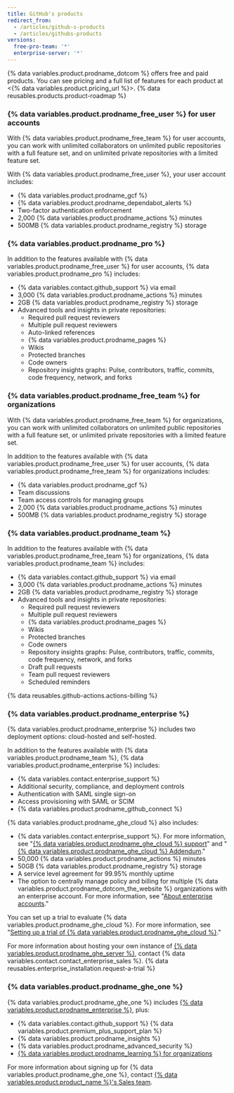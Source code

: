 ```yaml
---
title: GitHub's products
redirect_from:
  - /articles/github-s-products
  - /articles/githubs-products
versions:
  free-pro-team: '*'
  enterprise-server: '*'
---
```


{% data variables.product.prodname_dotcom %} offers free and paid products. You can see pricing and a full list of features for each product at <{% data variables.product.pricing_url %}>. {% data reusables.products.product-roadmap %}

### {% data variables.product.prodname_free_user %} for user accounts

With {% data variables.product.prodname_free_team %} for user accounts, you can work with unlimited collaborators on unlimited public repositories with a full feature set, and on unlimited private repositories with a limited feature set.

With {% data variables.product.prodname_free_user %}, your user account includes:
- {% data variables.product.prodname_gcf %}
- {% data variables.product.prodname_dependabot_alerts %}
- Two-factor authentication enforcement
- 2,000 {% data variables.product.prodname_actions %} minutes
- 500MB {% data variables.product.prodname_registry %} storage

### {% data variables.product.prodname_pro %}

In addition to the features available with {% data variables.product.prodname_free_user %} for user accounts, {% data variables.product.prodname_pro %} includes:
- {% data variables.contact.github_support %} via email
- 3,000 {% data variables.product.prodname_actions %} minutes
- 2GB {% data variables.product.prodname_registry %} storage
- Advanced tools and insights in private repositories:
  - Required pull request reviewers
  - Multiple pull request reviewers
  - Auto-linked references
  - {% data variables.product.prodname_pages %}
  - Wikis
  - Protected branches
  - Code owners
  - Repository insights graphs: Pulse, contributors, traffic, commits, code frequency, network, and forks

### {% data variables.product.prodname_free_team %} for organizations

With {% data variables.product.prodname_free_team %} for organizations, you can work with unlimited collaborators on unlimited public repositories with a full feature set, or unlimited private repositories with a limited feature set.

In addition to the features available with {% data variables.product.prodname_free_user %} for user accounts, {% data variables.product.prodname_free_team %} for organizations includes:
- {% data variables.product.prodname_gcf %}
- Team discussions
- Team access controls for managing groups
- 2,000 {% data variables.product.prodname_actions %} minutes
- 500MB {% data variables.product.prodname_registry %} storage

### {% data variables.product.prodname_team %}

In addition to the features available with {% data variables.product.prodname_free_team %} for organizations, {% data variables.product.prodname_team %} includes:
- {% data variables.contact.github_support %} via email
- 3,000 {% data variables.product.prodname_actions %} minutes 
- 2GB {% data variables.product.prodname_registry %} storage
- Advanced tools and insights in private repositories:
  - Required pull request reviewers
  - Multiple pull request reviewers
  - {% data variables.product.prodname_pages %}
  - Wikis
  - Protected branches
  - Code owners
  - Repository insights graphs: Pulse, contributors, traffic, commits, code frequency, network, and forks
  - Draft pull requests
  - Team pull request reviewers
  - Scheduled reminders

{% data reusables.github-actions.actions-billing %}

### {% data variables.product.prodname_enterprise %}

{% data variables.product.prodname_enterprise %} includes two deployment options: cloud-hosted and self-hosted.

In addition to the features available with {% data variables.product.prodname_team %}, {% data variables.product.prodname_enterprise %} includes:
- {% data variables.contact.enterprise_support %}
- Additional security, compliance, and deployment controls
- Authentication with SAML single sign-on
- Access provisioning with SAML or SCIM
- {% data variables.product.prodname_github_connect %}

{% data variables.product.prodname_ghe_cloud %} also includes:
- {% data variables.contact.enterprise_support %}. For more information, see "<a href="/articles/github-enterprise-cloud-support" class="dotcom-only">{% data variables.product.prodname_ghe_cloud %} support</a>" and "<a href="/articles/github-enterprise-cloud-addendum" class="dotcom-only">{% data variables.product.prodname_ghe_cloud %} Addendum</a>."
- 50,000 {% data variables.product.prodname_actions %} minutes
- 50GB {% data variables.product.prodname_registry %} storage
- A service level agreement for 99.95% monthly uptime
- The option to centrally manage policy and billing for multiple {% data variables.product.prodname_dotcom_the_website %} organizations with an enterprise account. For more information, see "<a href="/articles/about-enterprise-accounts" class="dotcom-only">About enterprise accounts</a>."

You can set up a trial to evaluate {% data variables.product.prodname_ghe_cloud %}. For more information, see "[Setting up a trial of {% data variables.product.prodname_ghe_cloud %}](/articles/setting-up-a-trial-of-github-enterprise-cloud)."

For more information about hosting your own instance of [{% data variables.product.prodname_ghe_server %}](https://enterprise.github.com), contact {% data variables.contact.contact_enterprise_sales %}. {% data reusables.enterprise_installation.request-a-trial %}

### {% data variables.product.prodname_ghe_one %}

{% data variables.product.prodname_ghe_one %} includes [{% data variables.product.prodname_enterprise %}](#github-enterprise), plus:

- {% data variables.contact.github_support %} {% data variables.product.premium_plus_support_plan %}
- {% data variables.product.prodname_insights %}
- {% data variables.product.prodname_advanced_security %}
- [{% data variables.product.prodname_learning %} for organizations](https://lab.github.com/organizations)

For more information about signing up for {% data variables.product.prodname_ghe_one %}, contact [{% data variables.product.product_name %}'s Sales team](https://enterprise.github.com/contact).
